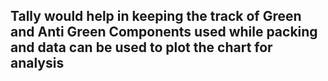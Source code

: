 ## Tally would help in keeping the track of Green and Anti Green Components used while packing and data can be used to plot the chart for analysis
